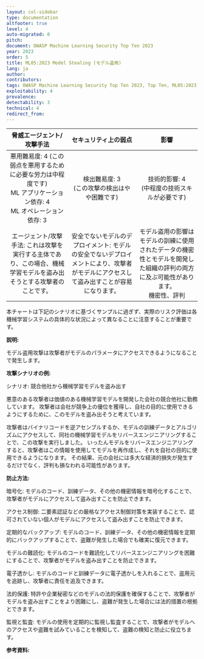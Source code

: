 ```yaml
---
layout: col-sidebar
type: documentation
altfooter: true
level: 4
auto-migrated: 0
pitch:
document: OWASP Machine Learning Security Top Ten 2023
year: 2023
order: 5
title: ML05:2023 Model Stealing (モデル盗用)
lang: ja
author:
contributors:
tags: OWASP Machine Learning Security Top Ten 2023, Top Ten, ML05:2023, mltop10, mlsectop10
exploitability: 4
prevalence:
detectability: 3
technical: 4
redirect_from:
---
```


| 脅威エージェント/攻撃手法 | セキュリティ上の弱点 | 影響 |
|:-------------------------:|:--------------------:|:----:|
| 悪用難易度: 4 (この弱点を悪用するために必要な労力は中程度です)<br>ML アプリケーション依存: 4<br>ML オペレーション依存: 3 | 検出難易度: 3 <br>(この攻撃の検出はやや困難です) | 技術的影響: 4 <br>(中程度の技術スキルが必要です)<br> |
| エージェント/攻撃手法: これは攻撃を実行する主体であり、この場合、機械学習モデルを盗み出そうとする攻撃者のことです。 | 安全でないモデルのデプロイメント: モデルの安全でないデプロイメントにより、攻撃者がモデルにアクセスして盗み出すことが容易になります。 | モデル盗用の影響はモデルの訓練に使用されたデータの機密性とモデルを開発した組織の評判の両方に及ぶ可能性があります。<br>機密性、評判 |

本チャートは下記のシナリオに基づくサンプルに過ぎず、実際のリスク評価は各機械学習システムの具体的な状況によって異なることに注意することが重要です。



**説明:**

モデル盗用攻撃は攻撃者がモデルのパラメータにアクセスできるようになることで発生します。


**攻撃シナリオの例:**

シナリオ: 競合他社から機械学習モデルを盗み出す

悪意のある攻撃者は価値のある機械学習モデルを開発した会社の競合他社に勤務しています。
攻撃者は会社が競争上の優位を獲得し、自社の目的に使用できるようにするために、このモデルを盗み出そうと考えています。



攻撃者はバイナリコードを逆アセンブルするか、モデルの訓練データとアルゴリズムにアクセスして、同社の機械学習モデルをリバースエンジニアリングすることで、この攻撃を実行しました。
いったんモデルをリバースエンジニアリングすると、攻撃者はこの情報を使用してモデルを再作成し、それを自社の目的に使用できるようになります。
その結果、元の会社には多大な経済的損失が発生するだけでなく、評判も損なわれる可能性があります。





**防止方法:**

暗号化: モデルのコード、訓練データ、その他の機密情報を暗号化することで、攻撃者がモデルにアクセスして盗み出すことを防止できます。



アクセス制御: 二要素認証などの厳格なアクセス制御対策を実装することで、認可されていない個人がモデルにアクセスして盗み出すことを防止できます。



定期的なバックアップ: モデルのコード、訓練データ、その他の機密情報を定期的にバックアップすることで、盗難が発生した場合でも確実に復元できます。



モデルの難読化: モデルのコードを難読化してリバースエンジニアリングを困難にすることで、攻撃者がモデルを盗み出すことを防止できます。



電子透かし: モデルのコードと訓練データに電子透かしを入れることで、盗用元を追跡し、攻撃者に責任を追及できます。



法的保護: 特許や企業秘密などのモデルの法的保護を確保することで、攻撃者がモデルを盗み出すことをより困難にし、盗難が発生した場合には法的措置の根拠とできます。




監視と監査: モデルの使用を定期的に監視し監査することで、攻撃者がモデルへのアクセスや盗難を試みていることを検知して、盗難の検知と防止に役立ちます。



**参考資料:**
